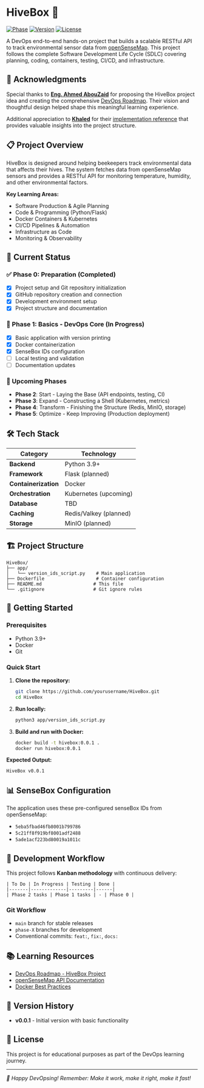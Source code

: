 # HiveBox 🐝

[![Phase](https://img.shields.io/badge/Phase-1%20(Basics)-blue)](https://devopsroadmap.io/projects/hivebox/)
[![Version](https://img.shields.io/badge/Version-v0.0.1-green)](https://github.com/abdo/HiveBox)
[![License](https://img.shields.io/badge/License-Educational-orange)](LICENSE)

A DevOps end-to-end hands-on project that builds a scalable RESTful API to track environmental sensor data from [openSenseMap](https://opensensemap.org/). This project follows the complete Software Development Life Cycle (SDLC) covering planning, coding, containers, testing, CI/CD, and infrastructure.

## 🙏 Acknowledgments

Special thanks to **[Eng. Ahmed AbouZaid](https://github.com/aabouzaid)** for proposing the HiveBox project idea and creating the comprehensive [DevOps Roadmap](https://devopsroadmap.io/projects/hivebox/). Their vision and thoughtful design helped shape this meaningful learning experience.

Additional appreciation to **[Khaled](https://github.com/Khaled1771)** for their [implementation reference](https://github.com/Khaled1771/HiveBox) that provides valuable insights into the project structure.

## 📋 Project Overview

HiveBox is designed around helping beekeepers track environmental data that affects their hives. The system fetches data from openSenseMap sensors and provides a RESTful API for monitoring temperature, humidity, and other environmental factors.

**Key Learning Areas:**
- Software Production & Agile Planning
- Code & Programming (Python/Flask)
- Docker Containers & Kubernetes
- CI/CD Pipelines & Automation
- Infrastructure as Code
- Monitoring & Observability

## 🚀 Current Status

### ✅ Phase 0: Preparation (Completed)
- [x] Project setup and Git repository initialization
- [x] GitHub repository creation and connection
- [x] Development environment setup
- [x] Project structure and documentation

### 🔄 Phase 1: Basics - DevOps Core (In Progress)
- [x] Basic application with version printing
- [x] Docker containerization
- [x] SenseBox IDs configuration
- [ ] Local testing and validation
- [ ] Documentation updates

### 📅 Upcoming Phases
- **Phase 2**: Start - Laying the Base (API endpoints, testing, CI)
- **Phase 3**: Expand - Constructing a Shell (Kubernetes, metrics)
- **Phase 4**: Transform - Finishing the Structure (Redis, MinIO, storage)
- **Phase 5**: Optimize - Keep Improving (Production deployment)

## 🛠️ Tech Stack

| Category | Technology |
|----------|------------|
| **Backend** | Python 3.9+ |
| **Framework** | Flask (planned) |
| **Containerization** | Docker |
| **Orchestration** | Kubernetes (upcoming) |
| **Database** | TBD |
| **Caching** | Redis/Valkey (planned) |
| **Storage** | MinIO (planned) |

## 🏗️ Project Structure

```
HiveBox/
├── app/
│   └── version_ids_script.py    # Main application
├── Dockerfile                   # Container configuration
├── README.md                   # This file
└── .gitignore                  # Git ignore rules
```

## 🚀 Getting Started

### Prerequisites
- Python 3.9+
- Docker
- Git

### Quick Start

1. **Clone the repository:**
   ```bash
   git clone https://github.com/yourusername/HiveBox.git
   cd HiveBox
   ```

2. **Run locally:**
   ```bash
   python3 app/version_ids_script.py
   ```

3. **Build and run with Docker:**
   ```bash
   docker build -t hivebox:0.0.1 .
   docker run hivebox:0.0.1
   ```

**Expected Output:**
```
HiveBox v0.0.1
```

## 📊 SenseBox Configuration

The application uses these pre-configured senseBox IDs from openSenseMap:
- `5eba5fbad46fb8001b799786`
- `5c21ff8f919bf8001adf2488`
- `5ade1acf223bd80019a1011c`

## 🔧 Development Workflow

This project follows **Kanban methodology** with continuous delivery:

```
| To Do | In Progress | Testing | Done |
|-------|-------------|---------|------|
| Phase 2 tasks | Phase 1 tasks | - | Phase 0 |
```

### Git Workflow
- `main` branch for stable releases
- `phase-X` branches for development
- Conventional commits: `feat:`, `fix:`, `docs:`

## 📚 Learning Resources

- [DevOps Roadmap - HiveBox Project](https://devopsroadmap.io/projects/hivebox/)
- [openSenseMap API Documentation](https://docs.opensensemap.org/)
- [Docker Best Practices](https://docs.docker.com/develop/dev-best-practices/)

## 🔄 Version History

- **v0.0.1** - Initial version with basic functionality

## 📄 License

This project is for educational purposes as part of the DevOps learning journey.

---

*🐝 Happy DevOpsing! Remember: Make it work, make it right, make it fast!*